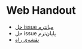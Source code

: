 # Web Handout
- [حل issue میانترم](https://github.com/shrif-web/handout/blob/main/UIIssues.md)
- حل issue پایان‌ترم
- [نقشه‌ی راه](https://roadmap.sh/)

